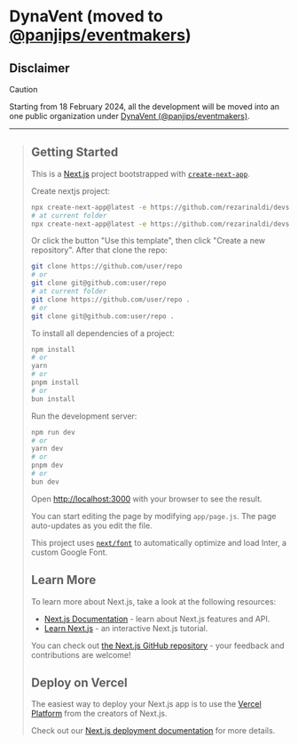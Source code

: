 # DynaVent (moved to [@panjips/eventmakers](https://github.com/panjips/eventmakers))

## Disclaimer

> [!CAUTION]
> Starting from 18 February 2024, all the development will be moved into an one public organization under [DynaVent (@panjips/eventmakers)](https://github.com/panjips/eventmakers).

---

> ## Getting Started
>
> This is a [Next.js](https://nextjs.org/) project bootstrapped with [`create-next-app`](https://github.com/vercel/next.js/tree/canary/packages/create-next-app).
>
> Create nextjs project:
>
> ```bash
> npx create-next-app@latest -e https://github.com/rezarinaldi/devscale-nextjs-template
> # at current folder
> npx create-next-app@latest -e https://github.com/rezarinaldi/devscale-nextjs-template .
> ```
>
> Or click the button "Use this template", then click "Create a new repository". After that clone the repo:
>
> ```bash
> git clone https://github.com/user/repo
> # or
> git clone git@github.com:user/repo
> # at current folder
> git clone https://github.com/user/repo .
> # or
> git clone git@github.com:user/repo .
> ```
>
> To install all dependencies of a project:
>
> ```bash
> npm install
> # or
> yarn
> # or
> pnpm install
> # or
> bun install
> ```
>
> Run the development server:
>
> ```bash
> npm run dev
> # or
> yarn dev
> # or
> pnpm dev
> # or
> bun dev
> ```
>
> Open [http://localhost:3000](http://localhost:3000) with your browser to see the result.
>
> You can start editing the page by modifying `app/page.js`. The page auto-updates as you edit the file.
>
> This project uses [`next/font`](https://nextjs.org/docs/basic-features/font-optimization) to automatically optimize and load Inter, a custom Google Font.
>
> ## Learn More
>
> To learn more about Next.js, take a look at the following resources:
>
> - [Next.js Documentation](https://nextjs.org/docs) - learn about Next.js features and API.
> - [Learn Next.js](https://nextjs.org/learn) - an interactive Next.js tutorial.
>
> You can check out [the Next.js GitHub repository](https://github.com/vercel/next.js/) - your feedback and contributions are welcome!
>
> ## Deploy on Vercel
>
> The easiest way to deploy your Next.js app is to use the [Vercel Platform](https://vercel.com/new?utm_medium=default-template&filter=next.js&utm_source=create-next-app&utm_campaign=create-next-app-readme) from the creators of Next.js.
>
> Check out our [Next.js deployment documentation](https://nextjs.org/docs/deployment) for more details.
